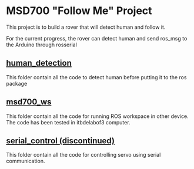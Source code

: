 # MSD700 "Follow Me" Project

This project is to build a rover that will detect human and follow it.

For the current progress, the rover can detect human and send ros_msg to the Arduino through rosserial

## [human_detection](/MSD700_Follow_Me/human_detection/)
This folder contain all the code to detect human before putting it to the ros package

## [msd700_ws](/MSD700_Follow_Me/msd700_ws/)
This folder contain all the code for running ROS workspace in other device. The code has been tested in itbdelabof3 computer.

## [serial_control (discontinued)](/MSD700_Follow_Me/serial_control/)
This folder contain all the code for controlling servo using serial communication.